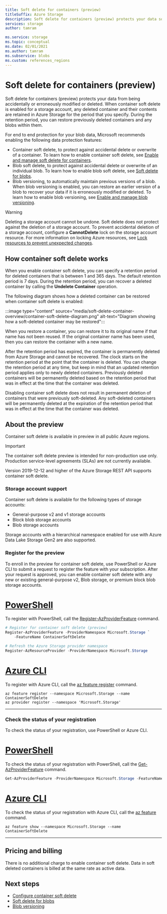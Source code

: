 ```yaml
---
title: Soft delete for containers (preview)
titleSuffix: Azure Storage 
description: Soft delete for containers (preview) protects your data so that you can more easily recover your data when it is erroneously modified or deleted by an application or by another storage account user.
services: storage
author: tamram

ms.service: storage
ms.topic: conceptual
ms.date: 02/01/2021
ms.author: tamram
ms.subservice: blobs
ms.custom: references_regions
---
```


# Soft delete for containers (preview)

Soft delete for containers (preview) protects your data from being accidentally or erroneously modified or deleted. When container soft delete is enabled for a storage account, any deleted container and their contents are retained in Azure Storage for the period that you specify. During the retention period, you can restore previously deleted containers and any blobs within them.

For end to end protection for your blob data, Microsoft recommends enabling the following data protection features:

- Container soft delete, to protect against accidental delete or overwrite of a container. To learn how to enable container soft delete, see [Enable and manage soft delete for containers](soft-delete-container-enable.md).
- Blob soft delete, to protect against accidental delete or overwrite of an individual blob. To learn how to enable blob soft delete, see [Soft delete for blobs](soft-delete-blob-overview.md).
- Blob versioning, to automatically maintain previous versions of a blob. When blob versioning is enabled, you can restore an earlier version of a blob to recover your data if it is erroneously modified or deleted. To learn how to enable blob versioning, see [Enable and manage blob versioning](versioning-enable.md).

> [!WARNING]
> Deleting a storage account cannot be undone. Soft delete does not protect against the deletion of a storage account. To prevent accidental deletion of a storage account, configure a **CannotDelete** lock on the storage account resource. For more information on locking Azure resources, see [Lock resources to prevent unexpected changes](../../azure-resource-manager/management/lock-resources.md).

## How container soft delete works

When you enable container soft delete, you can specify a retention period for deleted containers that is between 1 and 365 days. The default retention period is 7 days. During the retention period, you can recover a deleted container by calling the **Undelete Container** operation.

The following diagram shows how a deleted container can be restored when container soft delete is enabled:

:::image type="content" source="media/soft-delete-container-overview/container-soft-delete-diagram.png" alt-text="Diagram showing how a soft-deleted container may be restored":::

When you restore a container, you can restore it to its original name if that name has not been reused. If the original container name has been used, then you can restore the container with a new name.

After the retention period has expired, the container is permanently deleted from Azure Storage and cannot be recovered. The clock starts on the retention period at the point that the container is deleted. You can change the retention period at any time, but keep in mind that an updated retention period applies only to newly deleted containers. Previously deleted containers will be permanently deleted based on the retention period that was in effect at the time that the container was deleted.

Disabling container soft delete does not result in permanent deletion of containers that were previously soft-deleted. Any soft-deleted containers will be permanently deleted at the expiration of the retention period that was in effect at the time that the container was deleted.

## About the preview

Container soft delete is available in preview in all public Azure regions.

> [!IMPORTANT]
> The container soft delete preview is intended for non-production use only. Production service-level agreements (SLAs) are not currently available.

Version 2019-12-12 and higher of the Azure Storage REST API supports container soft delete.

### Storage account support

Container soft delete is available for the following types of storage accounts:

- General-purpose v2 and v1 storage accounts
- Block blob storage accounts
- Blob storage accounts

Storage accounts with a hierarchical namespace enabled for use with Azure Data Lake Storage Gen2 are also supported.

### Register for the preview

To enroll in the preview for container soft delete, use PowerShell or Azure CLI to submit a request to register the feature with your subscription. After your request is approved, you can enable container soft delete with any new or existing general-purpose v2, Blob storage, or premium block blob storage accounts.

# [PowerShell](#tab/powershell)

To register with PowerShell, call the [Register-AzProviderFeature](/powershell/module/az.resources/register-azproviderfeature) command.

```powershell
# Register for container soft delete (preview)
Register-AzProviderFeature -ProviderNamespace Microsoft.Storage `
    -FeatureName ContainerSoftDelete

# Refresh the Azure Storage provider namespace
Register-AzResourceProvider -ProviderNamespace Microsoft.Storage
```

# [Azure CLI](#tab/azure-cli)

To register with Azure CLI, call the [az feature register](/cli/azure/feature#az-feature-register) command.

```azurecli
az feature register --namespace Microsoft.Storage --name ContainerSoftDelete
az provider register --namespace 'Microsoft.Storage'
```

---

### Check the status of your registration

To check the status of your registration, use PowerShell or Azure CLI.

# [PowerShell](#tab/powershell)

To check the status of your registration with PowerShell, call the [Get-AzProviderFeature](/powershell/module/az.resources/get-azproviderfeature) command.

```powershell
Get-AzProviderFeature -ProviderNamespace Microsoft.Storage -FeatureName ContainerSoftDelete
```

# [Azure CLI](#tab/azure-cli)

To check the status of your registration with Azure CLI, call the [az feature](/cli/azure/feature#az-feature-show) command.

```azurecli
az feature show --namespace Microsoft.Storage --name ContainerSoftDelete
```

---

## Pricing and billing

There is no additional charge to enable container soft delete. Data in soft deleted containers is billed at the same rate as active data.

## Next steps

- [Configure container soft delete](soft-delete-container-enable.md)
- [Soft delete for blobs](soft-delete-blob-overview.md)
- [Blob versioning](versioning-overview.md)

